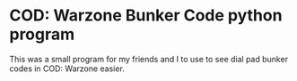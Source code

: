 # COD: Warzone Bunker Code python program
This was a small program for my friends and I to use to see dial pad bunker codes in COD: Warzone easier. 
